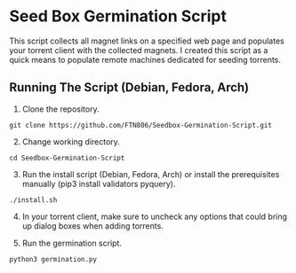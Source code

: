 # Seed Box Germination Script
This script collects all magnet links on a specified web page and populates your torrent client with the collected magnets. I created this script as a quick means to populate remote machines dedicated for seeding torrents.

## Running The Script (Debian, Fedora, Arch)
1. Clone the repository.
  ```
  git clone https://github.com/FTN806/Seedbox-Germination-Script.git
  ```
2. Change working directory.
  ```
  cd Seedbox-Germination-Script
  ```
3. Run the install script (Debian, Fedora, Arch) or install the prerequisites manually (pip3 install validators pyquery).
  ```
  ./install.sh
  ```
4. In your torrent client, make sure to uncheck any options that could bring up dialog boxes when adding torrents.
  
5. Run the germination script.
  ```
  python3 germination.py
  ```
